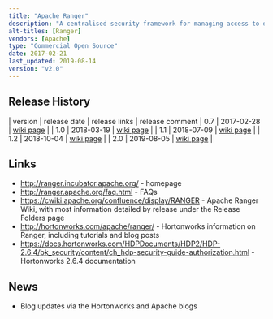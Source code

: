 ```yaml
---
title: "Apache Ranger"
description: "A centralised security framework for managing access to data in Hadoop.  Supports integration with LDAP and Active Directory for user authentication, a central policy server/store (with a web based administration interface and REST API), and plugins for Hadoop components (including HDFS, Hive, HBase, Storm, Knox, Solr, Kafka, YARN, Atlas and NiFi) to manage authorisation of user access to data.  Supports data masking and row level access policies (currently only supported by Hive), the ability to define policies against tags as well as directly against resources (with tags assigned to resources externally, e.g. in Apache Atlas), and the ability to use more complex conditions (e.g. denying access after an expiration date or based on a users location).  Extendable with the ability to add support for new services (Ranger Stacks) and to add custom decision rules (via content enrichers and condition evaluators).  Also supports a full audit capability of access requests and decisions, and a key management service for HDFS encryption keys.  An Apache project, donated in July 2014 as Argus by the Hortonworks following their acquisition of XA Secure, graaduating in February 2017.  Reached v1.0 in March 2018, and is still under active development with a range of contributors."
alt-titles: [Ranger]
vendors: [Apache]
type: "Commercial Open Source"
date: 2017-02-21
last_updated: 2019-08-14
version: "v2.0"
---
```

## Release History

| version | release date | release links | release comment
| 0.7 | 2017-02-28 | [wiki page](https://cwiki.apache.org/confluence/display/RANGER/0.7.0+Release+-+Apache+Ranger) |
| 1.0 | 2018-03-19 | [wiki page](https://cwiki.apache.org/confluence/display/RANGER/1.0.0+Release+-+Apache+Ranger) |
| 1.1 | 2018-07-09 | [wiki page](https://cwiki.apache.org/confluence/display/RANGER/1.1.0+Release+-+Apache+Ranger) |
| 1.2 | 2018-10-04 | [wiki page](https://cwiki.apache.org/confluence/display/RANGER/1.2.0+Release+-+Apache+Ranger) |
| 2.0 | 2019-08-05 | [wiki page](https://cwiki.apache.org/confluence/display/RANGER/Apache+Ranger+2.0.0+-+Release+Notes) |

## Links

* <http://ranger.incubator.apache.org/> - homepage
* <http://ranger.apache.org/faq.html> - FAQs
* <https://cwiki.apache.org/confluence/display/RANGER> - Apache Ranger Wiki, with most information detailed by release under the Release Folders page
* <http://hortonworks.com/apache/ranger/> - Hortonworks information on Ranger, including tutorials and blog posts
* <https://docs.hortonworks.com/HDPDocuments/HDP2/HDP-2.6.4/bk_security/content/ch_hdp-security-guide-authorization.html> - Hortonworks 2.6.4 documentation

## News

* Blog updates via the Hortonworks and Apache blogs